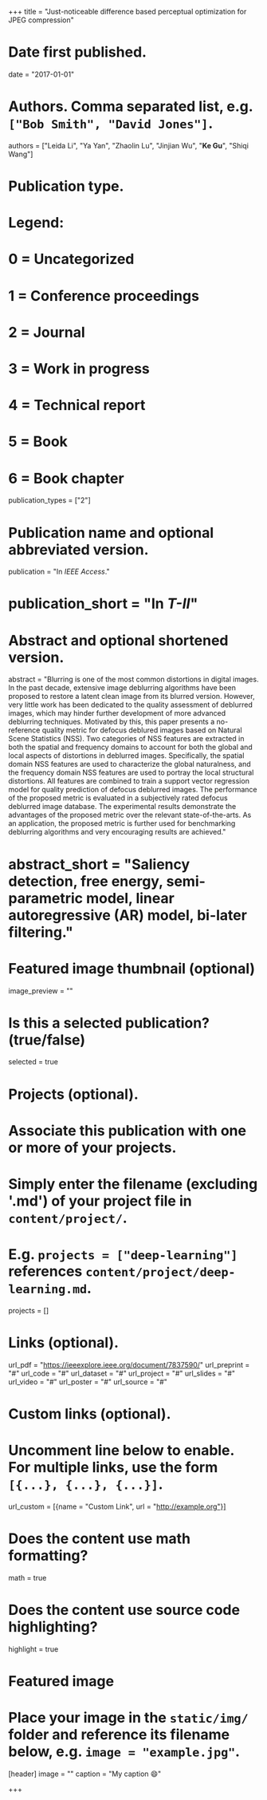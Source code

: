 +++
title = "Just-noticeable difference based perceptual optimization for JPEG compression"

# Date first published.
date = "2017-01-01"

# Authors. Comma separated list, e.g. `["Bob Smith", "David Jones"]`.
authors = ["Leida Li", "Ya Yan", "Zhaolin Lu", "Jinjian Wu", "**Ke Gu**", "Shiqi Wang"]
# Publication type.
# Legend:
# 0 = Uncategorized
# 1 = Conference proceedings
# 2 = Journal
# 3 = Work in progress
# 4 = Technical report
# 5 = Book
# 6 = Book chapter
publication_types = ["2"]

# Publication name and optional abbreviated version.
publication = "In *IEEE Access*."
# publication_short = "In *T-II*"

# Abstract and optional shortened version.
abstract = "Blurring is one of the most common distortions in digital images. In the past decade, extensive image deblurring algorithms have been proposed to restore a latent clean image from its blurred version. However, very little work has been dedicated to the quality assessment of deblurred images, which may hinder further development of more advanced deblurring techniques. Motivated by this, this paper presents a no-reference quality metric for defocus deblured images based on Natural Scene Statistics (NSS). Two categories of NSS features are extracted in both the spatial and frequency domains to account for both the global and local aspects of distortions in deblurred images. Specifically, the spatial domain NSS features are used to characterize the global naturalness, and the frequency domain NSS features are used to portray the local structural distortions. All features are combined to train a support vector regression model for quality prediction of defocus deblurred images. The performance of the proposed metric is evaluated in a subjectively rated defocus deblurred image database. The experimental results demonstrate the advantages of the proposed metric over the relevant state-of-the-arts. As an application, the proposed metric is further used for benchmarking deblurring algorithms and very encouraging results are achieved."
# abstract_short = "Saliency detection, free energy, semi-parametric model, linear autoregressive (AR) model, bi-later filtering."

# Featured image thumbnail (optional)
image_preview = ""

# Is this a selected publication? (true/false)
selected = true

# Projects (optional).
#   Associate this publication with one or more of your projects.
#   Simply enter the filename (excluding '.md') of your project file in `content/project/`.
#   E.g. `projects = ["deep-learning"]` references `content/project/deep-learning.md`.
projects = []

# Links (optional).
url_pdf = "https://ieeexplore.ieee.org/document/7837590/"
url_preprint = "#"
url_code = "#"
url_dataset = "#"
url_project = "#"
url_slides = "#"
url_video = "#"
url_poster = "#"
url_source = "#"

# Custom links (optional).
#   Uncomment line below to enable. For multiple links, use the form `[{...}, {...}, {...}]`.
 url_custom = [{name = "Custom Link", url = "http://example.org"}]

# Does the content use math formatting?
math = true

# Does the content use source code highlighting?
highlight = true

# Featured image
# Place your image in the `static/img/` folder and reference its filename below, e.g. `image = "example.jpg"`.
[header]
image = ""
caption = "My caption 😄"

+++
